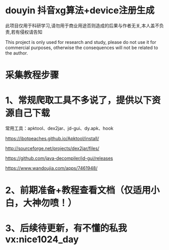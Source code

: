 # douyin 抖音xg算法+device注册生成

此项目仅用于科研学习,请勿用于商业用途否则造成的后果与作者无关,本人盖不负责,若有侵权请告知

This project is only used for research and study, please do not use it for commercial purposes, otherwise the consequences will not be related to the author.

# 采集教程步骤

# 1、常规爬取工具不多说了，提供以下资源自己下载

 常用工具：apktool、dex2jar、jd-gui、dy.apk、hook
 
 https://ibotpeaches.github.io/Apktool/install/
 
 http://sourceforge.net/projects/dex2jar/files/
 
 https://github.com/java-decompiler/jd-gui/releases
 
 https://www.wandoujia.com/apps/7461948/
 
# 2、前期准备+教程查看文档（仅适用小白，大神勿喷！）

# 3、后续待更新，有不懂的私我vx:nice1024_day

